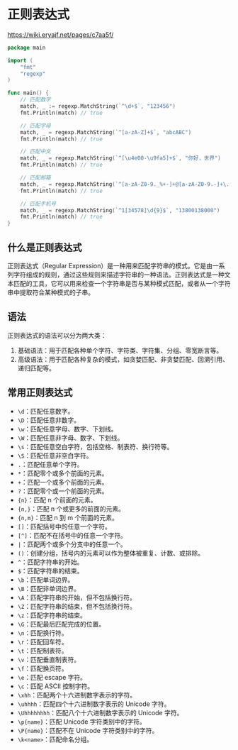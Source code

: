 # 正则表达式
https://wiki.eryajf.net/pages/c7aa5f/

```go
package main

import (
	"fmt"
	"regexp"
)

func main() {
	// 匹配数字
	match, _ := regexp.MatchString(`^\d+$`, "123456")
	fmt.Println(match) // true

	// 匹配字母
	match, _ = regexp.MatchString(`^[a-zA-Z]+$`, "abcABC")
	fmt.Println(match) // true

	// 匹配中文
	match, _ = regexp.MatchString(`^[\u4e00-\u9fa5]+$`, "你好，世界")
	fmt.Println(match) // true

	// 匹配邮箱
	match, _ = regexp.MatchString(`^[a-zA-Z0-9._%+-]+@[a-zA-Z0-9.-]+\.[a-zA-Z]{2,}$`, "test@example.com")
	fmt.Println(match) // true

	// 匹配手机号
	match, _ = regexp.MatchString(`^1[34578]\d{9}$`, "13800138000")
	fmt.Println(match) // true
}

```
## 什么是正则表达式

正则表达式（Regular Expression）是一种用来匹配字符串的模式。它是由一系列字符组成的规则，通过这些规则来描述字符串的一种语法。正则表达式是一种文本匹配的工具，它可以用来检查一个字符串是否与某种模式匹配，或者从一个字符串中提取符合某种模式的子串。

## 语法

正则表达式的语法可以分为两大类：

1. 基础语法：用于匹配各种单个字符、字符类、字符集、分组、零宽断言等。
2. 高级语法：用于匹配各种复杂的模式，如贪婪匹配、非贪婪匹配、回溯引用、递归匹配等。

## 常用正则表达式

- `\d`：匹配任意数字。
- `\D`：匹配任意非数字。
- `\w`：匹配任意字母、数字、下划线。
- `\W`：匹配任意非字母、数字、下划线。
- `\s`：匹配任意空白字符，包括空格、制表符、换行符等。
- `\S`：匹配任意非空白字符。
- `.`：匹配任意单个字符。
- `*`：匹配零个或多个前面的元素。
- `+`：匹配一个或多个前面的元素。
- `?`：匹配零个或一个前面的元素。
- `{n}`：匹配 n 个前面的元素。
- `{n,}`：匹配 n 个或更多的前面的元素。
- `{n,m}`：匹配 n 到 m 个前面的元素。
- `[]`：匹配括号中的任意一个字符。
- `[^]`：匹配不在括号中的任意一个字符。
- `|`：匹配两个或多个分支中的任意一个。
- `()`：创建分组，括号内的元素可以作为整体被重复、计数、或排除。
- `^`：匹配字符串的开始。
- `$`：匹配字符串的结束。
- `\b`：匹配单词边界。
- `\B`：匹配非单词边界。
- `\A`：匹配字符串的开始，但不包括换行符。
- `\Z`：匹配字符串的结束，但不包括换行符。
- `\z`：匹配字符串的结束。
- `\G`：匹配最后匹配完成的位置。
- `\n`：匹配换行符。
- `\r`：匹配回车符。
- `\t`：匹配制表符。
- `\v`：匹配垂直制表符。
- `\f`：匹配换页符。
- `\e`：匹配 escape 字符。
- `\c`：匹配 ASCII 控制字符。
- `\xhh`：匹配两个十六进制数字表示的字符。
- `\uhhhh`：匹配四个十六进制数字表示的 Unicode 字符。
- `\Uhhhhhhhh`：匹配八个十六进制数字表示的 Unicode 字符。
- `\p{name}`：匹配 Unicode 字符类别中的字符。
- `\P{name}`：匹配不在 Unicode 字符类别中的字符。
- `\k<name>`：匹配命名分组。



